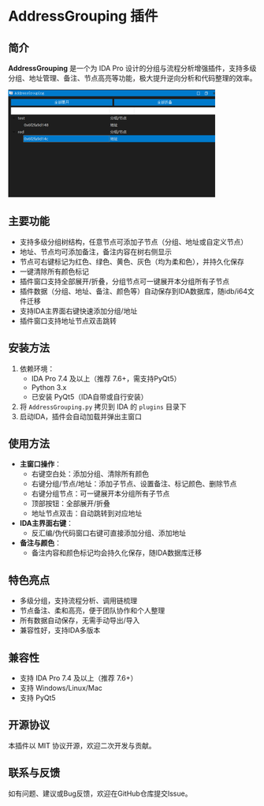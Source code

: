 # AddressGrouping 插件

## 简介

**AddressGrouping** 是一个为 IDA Pro 设计的分组与流程分析增强插件，支持多级分组、地址管理、备注、节点高亮等功能，极大提升逆向分析和代码整理的效率。

<img src="./AddressGrouping.png" style="zoom:50%">

## 主要功能

- 支持多级分组树结构，任意节点可添加子节点（分组、地址或自定义节点）
- 地址、节点均可添加备注，备注内容在树右侧显示
- 节点可右键标记为红色、绿色、黄色、灰色（均为柔和色），并持久化保存
- 一键清除所有颜色标记
- 插件窗口支持全部展开/折叠，分组节点可一键展开本分组所有子节点
- 插件数据（分组、地址、备注、颜色等）自动保存到IDA数据库，随idb/i64文件迁移
- 支持IDA主界面右键快速添加分组/地址
- 插件窗口支持地址节点双击跳转

## 安装方法

1. 依赖环境：
   - IDA Pro 7.4 及以上（推荐 7.6+，需支持PyQt5）
   - Python 3.x
   - 已安装 PyQt5（IDA自带或自行安装）
2. 将 `AddressGrouping.py` 拷贝到 IDA 的 `plugins` 目录下
3. 启动IDA，插件会自动加载并弹出主窗口

## 使用方法

- **主窗口操作**：
  - 右键空白处：添加分组、清除所有颜色
  - 右键分组/节点/地址：添加子节点、设置备注、标记颜色、删除节点
  - 右键分组节点：可一键展开本分组所有子节点
  - 顶部按钮：全部展开/折叠
  - 地址节点双击：自动跳转到对应地址
- **IDA主界面右键**：
  - 反汇编/伪代码窗口右键可直接添加分组、添加地址
- **备注与颜色**：
  - 备注内容和颜色标记均会持久化保存，随IDA数据库迁移

## 特色亮点

- 多级分组，支持流程分析、调用链梳理
- 节点备注、柔和高亮，便于团队协作和个人整理
- 所有数据自动保存，无需手动导出/导入
- 兼容性好，支持IDA多版本

## 兼容性

- 支持 IDA Pro 7.4 及以上（推荐 7.6+）
- 支持 Windows/Linux/Mac
- 支持 PyQt5

## 开源协议

本插件以 MIT 协议开源，欢迎二次开发与贡献。

## 联系与反馈

如有问题、建议或Bug反馈，欢迎在GitHub仓库提交Issue。
